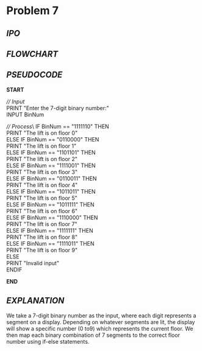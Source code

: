 # Problem 7

## *IPO*

## *FLOWCHART*

## *PSEUDOCODE*

**START**

*// Input*\
PRINT "Enter the 7-digit binary number:"\
INPUT BinNum

*// Process*\ 
IF BinNum == "1111110" THEN\
  PRINT "The lift is on floor 0"\
  ELSE IF BinNum == "0110000" THEN\
    PRINT "The lift is on floor 1"\
  ELSE IF BinNum == "1101101" THEN\
    PRINT "The lift is on floor 2"\
  ELSE IF BinNum == "1111001" THEN\
    PRINT "The lift is on floor 3"\
  ELSE IF BinNum == "0110011" THEN\
    PRINT "The lift is on floor 4"\
  ELSE IF BinNum == "1011011" THEN\
    PRINT "The lift is on floor 5"\
  ELSE IF BinNum == "1011111" THEN\
    PRINT "The lift is on floor 6"\
  ELSE IF BinNum == "1110000" THEN\
    PRINT "The lift is on floor 7"\
  ELSE IF BinNum == "1111111" THEN\
    PRINT "The lift is on floor 8"\
  ELSE IF BinNum == "1111011" THEN\
    PRINT "The lift is on floor 9"\
ELSE\
    PRINT "Invalid input"\
ENDIF
  
**END**

## *EXPLANATION*

We take a 7-digit binary number as the input, where each digit represents a segment on a display. Depending on whatever segments are lit, the display will show a specific number (0 to9) which represents the current floor. We then map each binary combination of 7 segments to the correct floor number using if-else statements.
